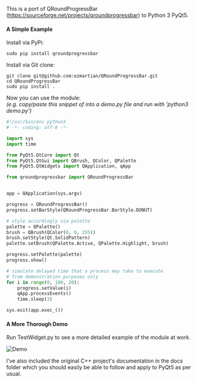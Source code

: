 This is a port of QRoundProgressBar (https://sourceforge.net/projects/qroundprogressbar) to Python 3 PyQt5.

#### A Simple Example

Install via PyPi:

```
sudo pip install qroundprogressbar
```

Install via Git clone:

```
git clone git@github.com:ozmartian/QRoundProgressBar.git
cd QRoundProgressBar
sudo pip install .
```

Now you can use the module:  
*(e.g. copy/paste this snippet of into a demo.py file and run with 'python3 demo.py')*

```python
#!/usr/bin/env python3
# -*- coding: utf-8 -*-

import sys
import time

from PyQt5.QtCore import Qt
from PyQt5.QtGui import QBrush, QColor, QPalette
from PyQt5.QtWidgets import QApplication, qApp

from qroundprogressbar import QRoundProgressBar


app = QApplication(sys.argv)

progress = QRoundProgressBar()
progress.setBarStyle(QRoundProgressBar.BarStyle.DONUT)

# style accordingly via palette
palette = QPalette()
brush = QBrush(QColor(0, 0, 255))
brush.setStyle(Qt.SolidPattern)
palette.setBrush(QPalette.Active, QPalette.Highlight, brush)

progress.setPalette(palette)
progress.show()

# simulate delayed time that a process may take to execute
# from demonstration purposes only
for i in range(0, 100, 20):
    progress.setValue(i)
    qApp.processEvents()
    time.sleep(3)

sys.exit(app.exec_())
```

#### A More Thorough Demo

Run TestWidget.py to see a more detailed example of the module at work.

![Demo](https://a.fsdn.com/con/app/proj/qroundprogressbar/screenshots/RoundBars.png/1)

I've also included the original C++ project's documentation in the docs folder which you should easily be
able to follow and apply to PyQt5 as per usual.

